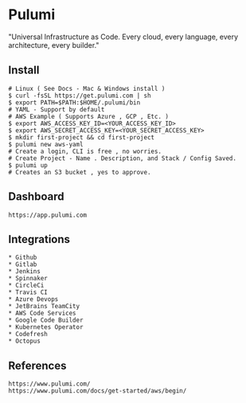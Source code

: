 Pulumi
=======

"Universal Infrastructure as Code. Every cloud, every language, every architecture, every builder."

Install
-------

    # Linux ( See Docs - Mac & Windows install )
    $ curl -fsSL https://get.pulumi.com | sh
    $ export PATH=$PATH:$HOME/.pulumi/bin
    # YAML - Support by default
    # AWS Example ( Supports Azure , GCP , Etc. )
    $ export AWS_ACCESS_KEY_ID=<YOUR_ACCESS_KEY_ID> 
    $ export AWS_SECRET_ACCESS_KEY=<YOUR_SECRET_ACCESS_KEY>
    $ mkdir first-project && cd first-project
    $ pulumi new aws-yaml
    # Create a login, CLI is free , no worries.
    # Create Project - Name . Description, and Stack / Config Saved.
    $ pulumi up 
    # Creates an S3 bucket , yes to approve. 
    
Dashboard
----------

    https://app.pulumi.com

Integrations
------------

    * Github
    * Gitlab
    * Jenkins 
    * Spinnaker
    * CircleCi
    * Travis CI
    * Azure Devops
    * JetBrains TeamCity
    * AWS Code Services
    * Google Code Builder
    * Kubernetes Operator
    * Codefresh
    * Octopus


References
----------

    https://www.pulumi.com/
    https://www.pulumi.com/docs/get-started/aws/begin/


